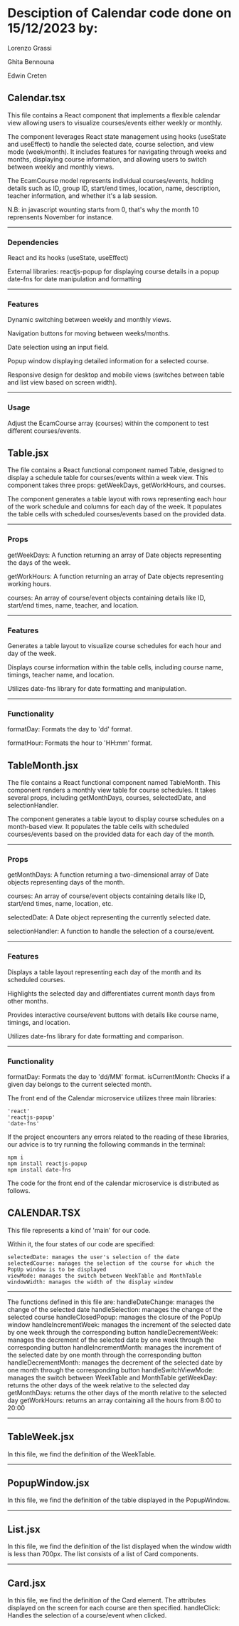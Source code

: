 # Desciption of Calendar code done on 15/12/2023 by:

Lorenzo Grassi

Ghita Bennouna

Edwin Creten

## Calendar.tsx
This file contains a React component that implements a flexible calendar view allowing users to visualize courses/events either weekly or monthly.

The component leverages React state management using hooks (useState and useEffect) to handle the selected date, course selection, and view mode (week/month). It includes features for navigating through weeks and months, displaying course information, and allowing users to switch between weekly and monthly views.

The EcamCourse model represents individual courses/events, holding details such as ID, group ID, start/end times, location, name, description, teacher information, and whether it's a lab session.

N.B: in javascript wounting starts from 0, that's why the month 10 reprensents November for instance.
____________
### Dependencies
React and its hooks (useState, useEffect)

External libraries:
  reactjs-popup for displaying course details in a popup
  date-fns for date manipulation and formatting
____________
### Features
Dynamic switching between weekly and monthly views.

Navigation buttons for moving between weeks/months.

Date selection using an input field.

Popup window displaying detailed information for a selected course.

Responsive design for desktop and mobile views (switches between table and list view based on screen width).
____________
### Usage
Adjust the EcamCourse array (courses) within the component to test different courses/events.


## Table.jsx
The file contains a React functional component named Table, designed to display a schedule table for courses/events within a week view. This component takes three props: getWeekDays, getWorkHours, and courses.

The component generates a table layout with rows representing each hour of the work schedule and columns for each day of the week. It populates the table cells with scheduled courses/events based on the provided data.
____________
### Props
getWeekDays: A function returning an array of Date objects representing the days of the week.

getWorkHours: A function returning an array of Date objects representing working hours.

courses: An array of course/event objects containing details like ID, start/end times, name, teacher, and location.
____________
### Features
Generates a table layout to visualize course schedules for each hour and day of the week.

Displays course information within the table cells, including course name, timings, teacher name, and location.

Utilizes date-fns library for date formatting and manipulation.
_________________
### Functionality
formatDay: Formats the day to 'dd' format.

formatHour: Formats the hour to 'HH:mm' format.


## TableMonth.jsx
The file contains a React functional component named TableMonth. This component renders a monthly view table for course schedules. It takes several props, including getMonthDays, courses, selectedDate, and selectionHandler.

The component generates a table layout to display course schedules on a month-based view. It populates the table cells with scheduled courses/events based on the provided data for each day of the month.
________
### Props
getMonthDays: A function returning a two-dimensional array of Date objects representing days of the month.

courses: An array of course/event objects containing details like ID, start/end times, name, location, etc.

selectedDate: A Date object representing the currently selected date.

selectionHandler: A function to handle the selection of a course/event.
____________
### Features
Displays a table layout representing each day of the month and its scheduled courses.

Highlights the selected day and differentiates current month days from other months.

Provides interactive course/event buttons with details like course name, timings, and location.

Utilizes date-fns library for date formatting and comparison.
______________
### Functionality

formatDay: Formats the day to 'dd/MM' format.
isCurrentMonth: Checks if a given day belongs to the current selected month.

The front end of the Calendar microservice utilizes three main libraries:

    'react'
    'reactjs-popup'
    'date-fns'

If the project encounters any errors related to the reading of these libraries, our advice is to try running the following commands in the terminal:

    npm i
    npm install reactjs-popup
    npm install date-fns

The code for the front end of the calendar microservice is distributed as follows.

## CALENDAR.TSX
This file represents a kind of 'main' for our code.

Within it, the four states of our code are specified:

    selectedDate: manages the user's selection of the date
    selectedCourse: manages the selection of the course for which the PopUp window is to be displayed
    viewMode: manages the switch between WeekTable and MonthTable
    windowWidth: manages the width of the display window
_____
The functions defined in this file are:
    handleDateChange: manages the change of the selected date
    handleSelection: manages the change of the selected course
    handleClosedPopup: manages the closure of the PopUp window
    handleIncrementWeek: manages the increment of the selected date by one week through the corresponding button
    handleDecrementWeek: manages the decrement of the selected date by one week through the corresponding button
    handleIncrementMonth: manages the increment of the selected date by one month through the corresponding button
    handleDecrementMonth: manages the decrement of the selected date by one month through the corresponding button
    handleSwitchViewMode: manages the switch between WeekTable and MonthTable
    getWeekDay: returns the other days of the week relative to the selected day
    getMonthDays: returns the other days of the month relative to the selected day
    getWorkHours: returns an array containing all the hours from 8:00 to 20:00
______

## TableWeek.jsx
In this file, we find the definition of the WeekTable.
_____
## PopupWindow.jsx
In this file, we find the definition of the table displayed in the PopupWindow.
_____
## List.jsx
In this file, we find the definition of the list displayed when the window width is less than 700px. The list consists of a list of Card components.
____
## Card.jsx
In this file, we find the definition of the Card element. The attributes displayed on the screen for each course are then specified.
handleClick: Handles the selection of a course/event when clicked.
